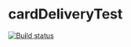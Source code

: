# cardDeliveryTest
[![Build status](https://ci.appveyor.com/api/projects/status/n13gja8i281ediaw/branch/main?svg=true)](https://ci.appveyor.com/project/nikita-baliassniy/carddeliverytest/branch/main)